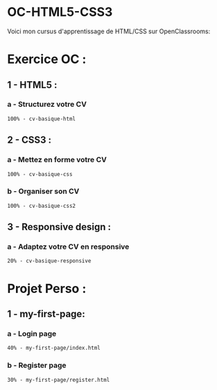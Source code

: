 # OC-HTML5-CSS3

Voici mon cursus d'apprentissage de HTML/CSS sur OpenClassrooms: 

# Exercice OC :

## 1 - HTML5 :

### a - Structurez votre CV
    100% - cv-basique-html

## 2 - CSS3 :

### a - Mettez en forme votre CV
    100% - cv-basique-css
### b - Organiser son CV
    100% - cv-basique-css2

## 3 - Responsive design :
### a - Adaptez votre CV en responsive
    20% - cv-basique-responsive

# Projet Perso :

## 1 - my-first-page:

### a - Login page
    40% - my-first-page/index.html
### b - Register page
    30% - my-first-page/register.html 